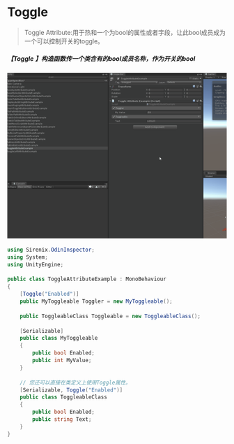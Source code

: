 # Toggle

> Toggle Attribute:用于热和一个为bool的属性或者字段，让此bool成员成为一个可以控制开关的toggle。

##### 【Toggle 】构造函数传一个类含有的bool成员名称，作为开关的bool

![img](../image/Toggle/post-698-5fb7dd1334b70.gif)

```cs
using Sirenix.OdinInspector;
using System;
using UnityEngine;

public class ToggleAttributeExample : MonoBehaviour
{
    [Toggle("Enabled")]
    public MyToggleable Toggler = new MyToggleable();

    public ToggleableClass Toggleable = new ToggleableClass();

    [Serializable]
    public class MyToggleable
    {
        public bool Enabled;
        public int MyValue;
    }

    // 您还可以直接在类定义上使用Toggle属性。
    [Serializable, Toggle("Enabled")]
    public class ToggleableClass
    {
        public bool Enabled;
        public string Text;
    }
}
```
